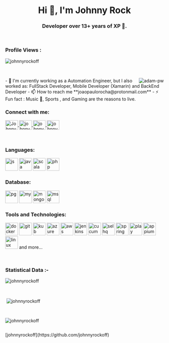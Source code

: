 <h1 align="center">Hi 👋, I'm Johnny Rock</h1>
<h3 align="center">Developer over 13+ years of XP 🌟.</h3>

<br>

<p align="right">
    <h3>Profile Views : </h3>
    <img src="https://komarev.com/ghpvc/?username=johnnyrockoff&label=Profile%20Views&color=0e75b6&style=flat" alt="johnnyrockoff" />
</p>

<br>
<p>
   <img align="right" src="https://github.com/Adam-pw/Adam-pw/blob/main/animation_500_kxa883sd.gif" alt="adam-pw" />
</p>
- 🌱 I'm currently working as a Automation Engineer, but I also worked as: FullStack Developer, Mobile Developer (Xamarin) and BackEnd Developer 
- 📫 How to reach me **joaopaulorocha@protonmail.com** 
- ⚡ Fun fact : Music 🎵, Sports , and Gaming are the reasons to live. <br>

<h3 align="left">Connect with me:</h3>

<p align="left">
   <a href="https://www.linkedin.com/in/joão-paulo-denobile-da-rocha/" target="blank">
   <img align="center" src="https://raw.githubusercontent.com/rahuldkjain/github-profile-readme-generator/master/src/images/icons/Social/linked-in-alt.svg" alt="Johnny Rock" height="30" width="40" />
   </a>
   <a href="https://instagram.com/johnnyrockoff" target="blank">
   <img align="center" src="https://raw.githubusercontent.com/rahuldkjain/github-profile-readme-generator/master/src/images/icons/Social/instagram.svg" alt="johnnyrockoff" height="30" width="40" />
   </a>
   <a href="https://www.hackerrank.com/johnnyrockoff" target="blank">
   <img align="center" src="https://raw.githubusercontent.com/rahuldkjain/github-profile-readme-generator/master/src/images/icons/Social/hackerrank.svg" alt="johnnyrockoff" height="30" width="40" />
   </a>
   <a href="https://twitter.com/johnnyrockoff" target="blank">
   <img align="center" src="https://raw.githubusercontent.com/rahuldkjain/github-profile-readme-generator/master/src/images/icons/Social/twitter.svg" alt="johnnyrockoff" height="30" width="40" />
   </a>
</p>

<br>

<h3 align="left">Languages:</h3>

<p align="left">
    <img src="https://user-images.githubusercontent.com/3978637/211089737-a43f8b1b-043b-4767-add5-55f3a3621733.png" alt="js" width="40" height="40" />
    <img src="https://user-images.githubusercontent.com/3978637/211090162-8183bd7c-a0db-47cb-8da2-913bc86d1484.png" alt="java" width="40" height="40" />
    <img src="https://user-images.githubusercontent.com/3978637/211091476-e0e3ce65-6537-4911-9480-b7c9e9fd3a8a.png" alt="scala" width="40" height="40" />
    <img src="https://user-images.githubusercontent.com/3978637/211092161-9264f5ed-a101-4600-b5b4-c0b0114ef9a2.png" alt="php" width="40" height="40" />
</p>

<h3 align="left">Database:</h3>

<p align="left">
    <img src="https://user-images.githubusercontent.com/3978637/211093080-4cd6030f-f5d1-4d1b-8c89-aff448160c04.png" alt="pg" width="40" height="40" />
    <img src="https://user-images.githubusercontent.com/3978637/211093117-6afb5c18-efeb-4a73-984d-81e733e376ec.png" alt="my" width="40" height="40" />
    <img src="https://user-images.githubusercontent.com/3978637/211093335-075854e9-1814-4152-9a0f-0eba01d6ca8f.png" alt="mongo" width="40" height="40" />
    <img src="https://user-images.githubusercontent.com/3978637/211093586-cd14f420-b109-4f4d-a81c-071cae5f3c54.png" alt="msql" width="40" height="40" />
</p>

<h3 align="left">Tools and Technologies:</h3>

<p align="left">
    <img src="https://user-images.githubusercontent.com/3978637/211095007-d2353841-b4dc-4631-8319-9d57d7e340e8.png" alt="docker" width="40" height="40" />
    <img src="https://user-images.githubusercontent.com/3978637/211096584-e295e0c0-b876-4489-8e27-0aaf052fc10a.png" alt="git" width="40" height="40" />
    <img src="https://user-images.githubusercontent.com/3978637/211096617-da531698-2bbe-4229-9cd0-862b3fad52fe.png" alt="kub" width="40" height="40" />
    <img src="https://user-images.githubusercontent.com/3978637/211096667-9d49c909-e044-4581-955a-b854f545d372.png" alt="azure" width="40" height="40" />
    <img src="https://user-images.githubusercontent.com/3978637/211096697-d00dd0bc-773e-4d05-997c-f0deb64d62e4.png" alt="aws" width="40" height="40" />
    <img src="https://user-images.githubusercontent.com/3978637/211096734-71e34153-e29c-43f2-b0a7-b694bf3837d6.png" alt="jenkins" width="40" height="40" />
    <img src="https://user-images.githubusercontent.com/3978637/211096767-5d3c612b-4fd2-4861-bd0d-451ae46ecf32.png" alt="cucumbe" width="40" height="40" />
    <img src="https://user-images.githubusercontent.com/3978637/211096805-ccb78041-b315-4fc3-adba-3da5675fe757.png" alt="selhq" width="40" height="40" />
    <img src="https://user-images.githubusercontent.com/3978637/211096847-1bf232bb-bfbb-4228-90db-96849bd0b0ec.png" alt="spring" width="40" height="40" />
    <img src="https://user-images.githubusercontent.com/3978637/211096887-061322bc-de51-4a72-a2b1-de94535bfcd5.png" alt="play" width="40" height="40" />
    <img src="https://user-images.githubusercontent.com/3978637/211096911-58962841-39c7-49f7-9c41-ce387930d65f.png" alt="appium" width="40" height="40" />
    <img src="https://user-images.githubusercontent.com/3978637/211096966-409c78ef-5424-484c-9c3f-6d37273a7e04.png" alt="linux" width="40" height="40" />
    and more...
</p>

<br>

<h3>Statistical Data :-</h3>
<p>
   <img align="center" src="https://github-readme-stats.vercel.app/api/top-langs?username=johnnyrockoff&show_icons=true&locale=en&bg_color=0d1117&text_color=ffffff&layout=compact" alt="johnnyrockoff" bg_color=#808080 />
</p>
<br>
<p>
    &nbsp;<img align="center" src="https://github-readme-stats.vercel.app/api?username=johnnyrockoff&show_icons=true&locale=en&bg_color=0d1117&text_color=ffffff&repo=convoychat" alt="johnnyrockoff" />
</p>
<br>
<p>
   <img align="center" src="https://github-readme-streak-stats.herokuapp.com/?user=johnnyrockoff&theme=dark&background=0d1117&date_format=M%20j%5B%2C%20Y%5D" alt="johnnyrockoff" />
</p>
<p align="left">
   <a href="https://twitter.com/johnnyrockoff" target="blank">
   <img src="[https://img.shields.io/twitter/follow/?logo=twitter&style=for-the-badge](https://user-images.githubusercontent.com/3978637/211097875-33e1b269-0e89-4660-835c-335764c4f135.png)" alt="" />
   </a>
</p>
[johnnyrockoff](https://github.com/johnnyrockoff)
